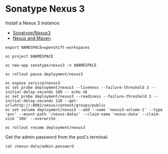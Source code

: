 # Sonatype Nexus 3

Install a Nexus 3 instance:

* [Sonatype/Nexus3](https://hub.docker.com/r/sonatype/nexus3)
* [Nexus and Maven](https://blog.sonatype.com/using-nexus-3-as-your-repository-part-1-maven-artifacts)

```shell
export NAMESPACE=openshift-workspaces

oc project $NAMESPACE

oc new-app sonatype/nexus3 -n $NAMESPACE

oc rollout pause deployment/nexus3 

oc expose service/nexus3
oc set probe deployment/nexus3 --liveness --failure-threshold 3 --initial-delay-seconds 180 -- echo ok
oc set probe deployment/nexus3 --readiness --failure-threshold 3 --initial-delay-seconds 120 --get-url=http://:8081/nexus/content/groups/public
oc set volume deployment/nexus3 --add --name 'nexus3-volume-1' --type 'pvc' --mount-path '/nexus-data/' --claim-name 'nexus-data' --claim-size '10G' --overwrite

oc rollout resume deployment/nexus3 

```

Get the admin password from the pod's terminal:

```shell
cat /nexus-data/admin.password
```
